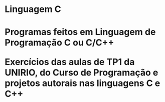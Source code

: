 <h1> Linguagem C <h1>

<p> Programas feitos em Linguagem de Programação C ou C/C++ </p>
 
 <p>Exercícios das aulas de TP1 da UNIRIO, do Curso de Programação e projetos autorais nas linguagens C e C++ </p>
